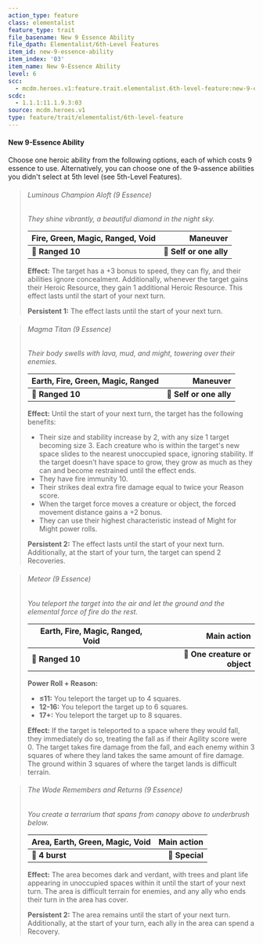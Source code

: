 ```yaml
---
action_type: feature
class: elementalist
feature_type: trait
file_basename: New 9 Essence Ability
file_dpath: Elementalist/6th-Level Features
item_id: new-9-essence-ability
item_index: '03'
item_name: New 9-Essence Ability
level: 6
scc:
  - mcdm.heroes.v1:feature.trait.elementalist.6th-level-feature:new-9-essence-ability
scdc:
  - 1.1.1:11.1.9.3:03
source: mcdm.heroes.v1
type: feature/trait/elementalist/6th-level-feature
---
```


#### New 9-Essence Ability

Choose one heroic ability from the following options, each of which costs 9 essence to use. Alternatively, you can choose one of the 9-assence abilities you didn't select at 5th level (see 5th-Level Features).

<!-- -->
> ###### Luminous Champion Aloft (9 Essence)
>
> *They shine vibrantly, a beautiful diamond in the night sky.*
>
> | **Fire, Green, Magic, Ranged, Void** |            **Maneuver** |
> | ------------------------------------ | ----------------------: |
> | **📏 Ranged 10**                     | **🎯 Self or one ally** |
>
> **Effect:** The target has a +3 bonus to speed, they can fly, and their abilities ignore concealment. Additionally, whenever the target gains their Heroic Resource, they gain 1 additional Heroic Resource. This effect lasts until the start of your next turn.
>
> **Persistent 1:** The effect lasts until the start of your next turn.

<!-- -->
> ###### Magma Titan (9 Essence)
>
> *Their body swells with lava, mud, and might, towering over their enemies.*
>
> | **Earth, Fire, Green, Magic, Ranged** |            **Maneuver** |
> | ------------------------------------- | ----------------------: |
> | **📏 Ranged 10**                      | **🎯 Self or one ally** |
>
> **Effect:** Until the start of your next turn, the target has the following benefits:
>
> - Their size and stability increase by 2, with any size 1 target becoming size 3. Each creature who is within the target's new space slides to the nearest unoccupied space, ignoring stability. If the target doesn't have space to grow, they grow as much as they can and become restrained until the effect ends.
> - They have fire immunity 10.
> - Their strikes deal extra fire damage equal to twice your Reason score.
> - When the target force moves a creature or object, the forced movement distance gains a +2 bonus.
> - They can use their highest characteristic instead of Might for Might power rolls.
>
> **Persistent 2:** The effect lasts until the start of your next turn. Additionally, at the start of your turn, the target can spend 2 Recoveries.

<!-- -->
> ###### Meteor (9 Essence)
>
> *You teleport the target into the air and let the ground and the elemental force of fire do the rest.*
>
> | **Earth, Fire, Magic, Ranged, Void** |               **Main action** |
> | ------------------------------------ | ----------------------------: |
> | **📏 Ranged 10**                     | **🎯 One creature or object** |
>
> **Power Roll + Reason:**
>
> - **≤11:** You teleport the target up to 4 squares.
> - **12-16:** You teleport the target up to 6 squares.
> - **17+:** You teleport the target up to 8 squares.
>
> **Effect:** If the target is teleported to a space where they would fall, they immediately do so, treating the fall as if their Agility score were 0. The target takes fire damage from the fall, and each enemy within 3 squares of where they land takes the same amount of fire damage. The ground within 3 squares of where the target lands is difficult terrain.

<!-- -->
> ###### The Wode Remembers and Returns (9 Essence)
>
> *You create a terrarium that spans from canopy above to underbrush below.*
>
> | **Area, Earth, Green, Magic, Void** | **Main action** |
> | ----------------------------------- | --------------: |
> | **📏 4 burst**                      |  **🎯 Special** |
>
> **Effect:** The area becomes dark and verdant, with trees and plant life appearing in unoccupied spaces within it until the start of your next turn. The area is difficult terrain for enemies, and any ally who ends their turn in the area has cover.
>
> **Persistent 2:** The area remains until the start of your next turn. Additionally, at the start of your turn, each ally in the area can spend a Recovery.

